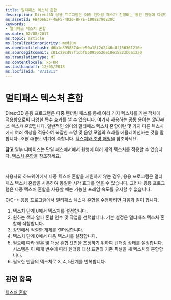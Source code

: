 ```yaml
---
title: 멀티패스 텍스처 혼합
description: Direct3D 응용 프로그램은 여러 렌더링 패스가 진행되는 동안 원형에 다양한 텍스처를 적용하여 수많은 특수 효과를 얻을 수 있습니다.
ms.assetid: FB4D6E3F-4EF5-4D20-BF7E-1008E790E30C
keywords:
- 멀티패스 텍스처 혼합
ms.date: 02/08/2017
ms.topic: article
ms.localizationpriority: medium
ms.openlocfilehash: d6b1e8958874ede50a18f2d2446c8f156361210e
ms.sourcegitcommit: c01c29cd97f1cbf050950526e18e15823b6a12a0
ms.translationtype: MT
ms.contentlocale: ko-KR
ms.lasthandoff: 12/05/2018
ms.locfileid: "8711811"
---
```

# <a name="multipass-texture-blending"></a>멀티패스 텍스처 혼합


Direct3D 응용 프로그램은 다중 렌더링 패스를 통해 여러 가지 텍스처를 기본 객체에 적용함으로써 다양한 특수 효과를 낼 수 있습니다. 여기서 사용하는 공통 용어는 *멀티패스 텍스처 혼합*입니다. 일반적인 의미의 멀티패스 텍스처 혼합이란 몇 가지 다른 텍스처에서 여러 색상을 적용하여 복잡한 조명 및 음영 모델의 효과를 에뮬레이션하는 것을 말합니다. *조명 매핑*도 여기에 속합니다. [텍스처와 조명 매핑](light-mapping-with-textures.md)을 참조하세요.

**참고**  일부 디바이스는 단일 패스에서에서 원형에 여러 개의 텍스처를 적용할 수 있습니다. [텍스처 혼합](texture-blending.md)을 참조하세요.

 

사용자의 하드웨어에서 다중 텍스처 혼합을 지원하지 않는 경우, 응용 프로그램은 멀티패스 텍스처 혼합을 사용하여 동일한 시각 효과를 얻을 수 있습니다. 그러나 응용 프로그램은 다중 텍스처 혼합을 사용할 때는 가능한 프레임 속도를 유지할 수 없습니다.

C/C++ 응용 프로그램에서 멀티패스 텍스처 혼합을 수행하려면 다음과 같이 합니다.

1.  텍스처 단계 0에서 텍스처를 설정합니다.
2.  원하는 색과 알파 혼합 인수 및 작업을 선택합니다. 기본 설정은 멀티패스 텍스처 혼합에 적합합니다.
3.  장면에서 적절한 개체를 렌더링합니다.
4.  텍스처 단계 0에서 다음 텍스처를 설정합니다.
5.  필요에 따라 원본 및 대상 혼합 요인을 조정하기 위하여 렌더링 상태를 설정합니다. 시스템은 이 매개 변수에 따라 렌더링 대상 표면의 기존 픽셀을 새 텍스처와 혼합합니다.
6.  필요한 만큼의 텍스처로 3, 4, 5단계를 반복합니다.

## <a name="span-idrelated-topicsspanrelated-topics"></a><span id="related-topics"></span>관련 항목


[텍스처 혼합](texture-blending.md)

 

 




